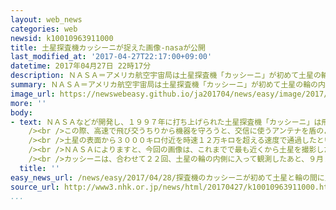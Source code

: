 ```yaml
---
layout: web_news
categories: web
newsid: k10010963911000
title: 土星探査機カッシーニが捉えた画像-nasaが公開
last_modified_at: '2017-04-27T22:17:00+09:00'
datetime: 2017年04月27日 22時17分
description: ＮＡＳＡ＝アメリカ航空宇宙局は土星探査機「カッシーニ」が初めて土星の輪の内側に入ることに成功したとして、これまでで最も近い距離から土星の大気が渦巻いている様子などを捉えた画像を公開しました。
summary: ＮＡＳＡ＝アメリカ航空宇宙局は土星探査機「カッシーニ」が初めて土星の輪の内側に入ることに成功したとして、これまでで最も近い距離から土星の大気が渦巻いている様子などを捉えた画像を公開しました。
image_url: https://newswebeasy.github.io/ja201704/news/easy/image/2017/04/28/k10010963911000.jpg
more: ''
body:
- text: ＮＡＳＡなどが開発し、１９９７年に打ち上げられた土星探査機「カッシーニ」は飛行する軌道を変えて、日本時間の２６日午後６時ごろ、初めて土星の輪の内側に入っていきました。<br
    /><br />この際、高速で飛び交うちりから機器を守ろうと、交信に使うアンテナを盾のように進行方向に向けて飛行したため、地球との交信が一時、途絶えましたが、ＮＡＳＡは日本時間の２７日午後４時ごろ、通信が復活し輪の内側に入るのに成功したと発表しました。<br
    /><br />土星の表面から３０００キロ付近を時速１２万キロを超える速度で通過したというカッシーニから送られてきた最新の画像には、大気が巨大な渦を巻いている様子や、もやのように見える大気の流れなどが捉えられています。<br
    /><br />ＮＡＳＡによりますと、今回の画像は、これまでで最も近くから土星を撮影したもので、「カッシーニはまたもや先駆けとなり、新たな驚きを与えてくれた」とコメントしています。<br
    /><br />カッシーニは、合わせて２２回、土星の輪の内側に入って観測したあと、９月１５日には土星の大気圏に突入して燃え尽き、２０年に及ぶ任務を終えます。
  title: ''
easy_news_url: /news/easy/2017/04/28/探査機のカッシーニが初めて土星と輪の間に入る/
source_url: http://www3.nhk.or.jp/news/html/20170427/k10010963911000.html
...
```


